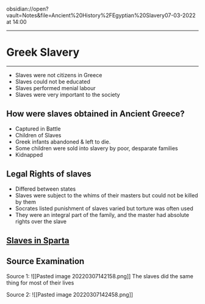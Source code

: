 obsidian://open?vault=Notes&file=Ancient%20History%2FEgyptian%20Slavery07-03-2022 at 14:00

---
# Greek Slavery
---


- Slaves were not citizens in Greece
- Slaves could not be educated 
- Slaves performed menial labour 
- Slaves were very important to the society 
## How were slaves obtained in Ancient Greece?
- Captured in Battle 
- Children of Slaves
- Greek infants abandoned & left to die.
- Some children were sold into slavery by poor, desparate families 
- Kidnapped 

## Legal Rights of slaves 
- Differed between states 
- Slaves were subject to the whims of their masters but could not be killed by them
- Socrates listed punishment of slaves varied but torture was often used
- They were an integral part of the family, and the master had absolute rights over the slave 
## [Slaves in Sparta](obsidian://open?vault=Notes&file=Ancient%20History%2FSpartan%20Slaves)

## Source Examination 
Source 1: 
![[Pasted image 20220307142158.png]]
The slaves did the same thing for most of their lives 

Source 2:
![[Pasted image 20220307142458.png]]